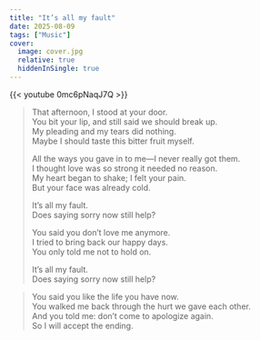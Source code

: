 ```yaml
---
title: "It’s all my fault"
date: 2025-08-09
tags: ["Music"]
cover:  
  image: cover.jpg  
  relative: true
  hiddenInSingle: true
---   
```


{{< youtube 0mc6pNaqJ7Q >}}

> That afternoon, I stood at your door.  
> You bit your lip, and still said we should break up.  
> My pleading and my tears did nothing.  
> Maybe I should taste this bitter fruit myself.  
> 
> All the ways you gave in to me—I never really got them.  
> I thought love was so strong it needed no reason.  
> My heart began to shake; I felt your pain.  
> But your face was already cold.  
> 
> It’s all my fault.  
> Does saying sorry now still help?  
> 
> You said you don’t love me anymore.  
I tried to bring back our happy days.  
You only told me not to hold on.  
> 
> It’s all my fault.  
> Does saying sorry now still help?  

> You said you like the life you have now.  
> You walked me back through the hurt we gave each other.  
> And you told me: don’t come to apologize again.  
> So I will accept the ending.      


